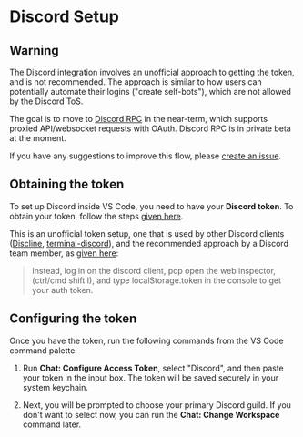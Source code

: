 # Discord Setup

## Warning

The Discord integration involves an unofficial approach to getting the token, and is not recommended. The approach is similar to how users can potentially automate their logins ("create self-bots"), which are not allowed by the Discord ToS.

The goal is to move to [Discord RPC](https://discordapp.com/developers/docs/topics/rpc#proxied-api-requests) in the near-term, which supports proxied API/websocket requests with OAuth. Discord RPC is in private beta at the moment.

If you have any suggestions to improve this flow, please [create an issue](https://github.com/karigari/vscode-chat/issues).

## Obtaining the token

To set up Discord inside VS Code, you need to have your **Discord token**. To obtain your token, follow the steps [given here](https://discordhelp.net/discord-token).

This is an unofficial token setup, one that is used by other Discord clients ([Discline](https://github.com/MitchWeaver/Discline), [terminal-discord](https://github.com/xynxynxyn/terminal-discord)), and the recommended approach by a Discord team member, as [given here](https://github.com/discordapp/discord-api-docs/issues/69#issuecomment-223886862):

> Instead, log in on the discord client, pop open the web inspector, (ctrl/cmd shift I), and type localStorage.token in the console to get your auth token.

## Configuring the token

Once you have the token, run the following commands from the VS Code command palette:

1. Run **Chat: Configure Access Token**, select "Discord", and then paste your token in the input box. The token will be saved securely in your system keychain.

2. Next, you will be prompted to choose your primary Discord guild. If you don't want to select now, you can run the **Chat: Change Workspace** command later.
